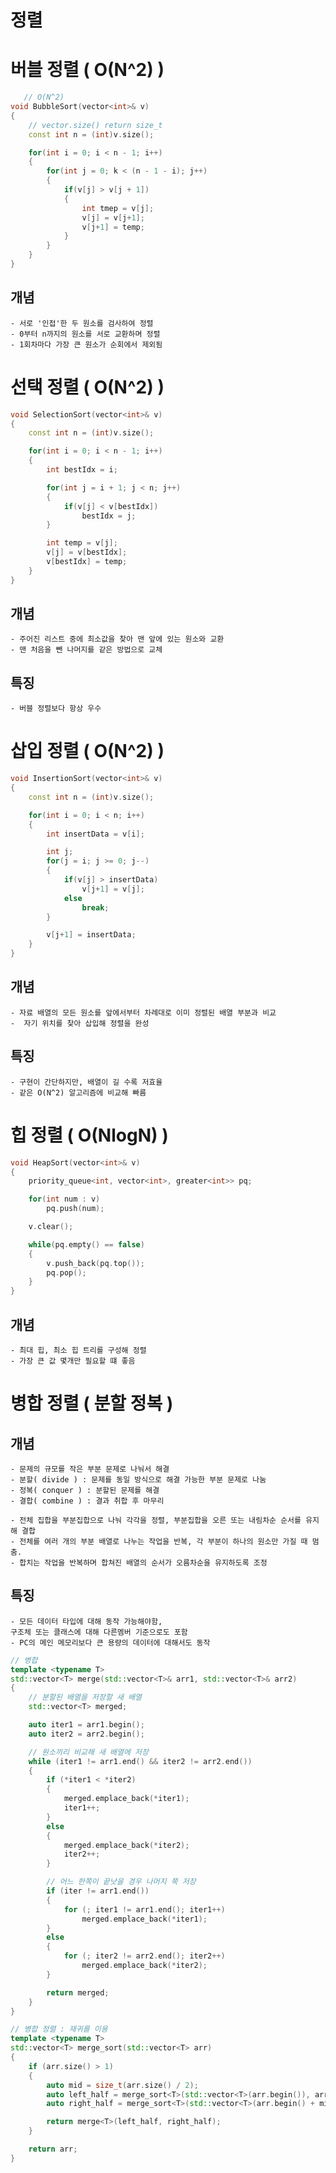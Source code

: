 # 정렬

버블 정렬 ( O(N^2) )
===
```c++
   // O(N^2)
void BubbleSort(vector<int>& v)
{
    // vector.size() return size_t
    const int n = (int)v.size();

    for(int i = 0; i < n - 1; i++)
    {
        for(int j = 0; k < (n - 1 - i); j++)
        {
            if(v[j] > v[j + 1])
            {
                int tmep = v[j];
                v[j] = v[j+1];
                v[j+1] = temp;
            }
        }
    }
}
```

개념
---
    - 서로 '인접'한 두 원소를 검사하여 정렬
    - 0부터 n까지의 원소를 서로 교환하며 정렬
    - 1회차마다 가장 큰 원소가 순회에서 제외됨


선택 정렬 ( O(N^2) )
===
```c++
void SelectionSort(vector<int>& v)
{
    const int n = (int)v.size();

    for(int i = 0; i < n - 1; i++)
    {
        int bestIdx = i;

        for(int j = i + 1; j < n; j++)
        {
            if(v[j] < v[bestIdx])
                bestIdx = j;
        }

        int temp = v[j];
        v[j] = v[bestIdx];
        v[bestIdx] = temp;
    }
}
```

개념
--- 
    - 주어진 리스트 중에 최소값을 찾아 맨 앞에 있는 원소와 교환
    - 맨 처음을 뺀 나머지를 같은 방법으로 교체

특징
---
    - 버블 정렬보다 항상 우수


삽입 정렬 ( O(N^2) )
===
```c++
void InsertionSort(vector<int>& v)
{
    const int n = (int)v.size();

    for(int i = 0; i < n; i++)
    {
        int insertData = v[i];

        int j;
        for(j = i; j >= 0; j--)
        {
            if(v[j] > insertData)
                v[j+1] = v[j];
            else
                break;
        }

        v[j+1] = insertData;
    }
}
```

개념
---
    - 자료 배열의 모든 원소를 앞에서부터 차례대로 이미 정렬된 배열 부분과 비교
    -  자기 위치를 찾아 삽입해 정렬을 완성

특징
--- 
    - 구현이 간단하지만, 배열이 길 수록 저효율
    - 같은 O(N^2) 알고리즘에 비교해 빠름

힙 정렬 ( O(NlogN) )
===
```c++
void HeapSort(vector<int>& v)
{
    priority_queue<int, vector<int>, greater<int>> pq;

    for(int num : v)
        pq.push(num);

    v.clear();

    while(pq.empty() == false)
    {
        v.push_back(pq.top());
        pq.pop();
    }
}
```

개념
---
    - 최대 힙, 최소 힙 트리를 구성해 정렬
    - 가장 큰 값 몇개만 필요할 떄 좋음

병합 정렬 ( 분할 정복 )
===

개념
---
    - 문제의 규모를 작은 부분 문제로 나눠서 해결
    - 분할( divide ) : 문제를 동일 방식으로 해결 가능한 부분 문제로 나눔
    - 정복( conquer ) : 분할된 문제를 해결
    - 결합( combine ) : 결과 취합 후 마무리

    - 전체 집합을 부분집합으로 나눠 각각을 정렬, 부분집합을 오른 또는 내림차순 순서를 유지해 결합
    - 전체를 여러 개의 부분 배열로 나누는 작업을 반복, 각 부분이 하나의 원소만 가질 때 멈춤.
    - 합치는 작업을 반복하며 합쳐진 배열의 순서가 오름차순을 유지하도록 조정

특징
--- 
    - 모든 데이터 타입에 대해 동작 가능해야함,
    구조체 또는 클래스에 대해 다른멤버 기준으로도 포함
    - PC의 메인 메모리보다 큰 용량의 데이터에 대해서도 동작

```C++
// 병합
template <typename T>
std::vector<T> merge(std::vector<T>& arr1, std::vector<T>& arr2)
{
    // 분할된 배열을 저장할 새 배열
	std::vector<T> merged;

	auto iter1 = arr1.begin();
	auto iter2 = arr2.begin();

    // 원소끼리 비교해 새 배열에 저장
	while (iter1 != arr1.end() && iter2 != arr2.end())
	{
		if (*iter1 < *iter2)
		{
			merged.emplace_back(*iter1);
			iter1++;
		}
		else
		{
			merged.emplace_back(*iter2);
			iter2++;
		}

        // 어느 한쪽이 끝낫을 경우 나머지 쭉 저장
		if (iter != arr1.end())
		{
			for (; iter1 != arr1.end(); iter1++)
				merged.emplace_back(*iter1);
		}
		else
		{
			for (; iter2 != arr2.end(); iter2++)
				merged.emplace_back(*iter2);
		}

		return merged;
	}
}

// 병합 정렬 : 재귀를 이용
template <typename T>
std::vector<T> merge_sort(std::vector<T> arr)
{
	if (arr.size() > 1)
	{
		auto mid = size_t(arr.size() / 2);
		auto left_half = merge_sort<T>(std::vector<T>(arr.begin()), arr.begin() + mid));
		auto right_half = merge_sort<T>(std::vector<T>(arr.begin() + mid, arr.end()));

		return merge<T>(left_half, right_half);
	}

	return arr;
}
```